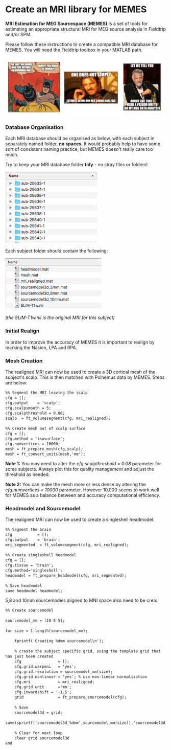 # Create an MRI library for MEMES
**MRI Estimation for MEG Sourcespace (MEMES)** is a set of tools for estimating an appropriate structural MRI for MEG source analysis in Fieldtrip and/or SPM. 

Please follow these instructions to create a compatible MRI database for MEMES. You will need the Fieldtrip toolbox in your MATLAB path.  

![MEMES](../actual_memes/3memes.png)

### Database Organisation

Each MRI database should be organised as below, with each subject in separately named folder, **no spaces**. It would probably help to have some sort of consistent naming practice, but MEMES doesn't really care too much. 

Try to keep your MRI database folder **tidy** - no stray files or folders!

![Org1](./library_example1.png)

Each subject folder should contain the following:

![Org2](./library_example2.png)

_(the SLIM-T1w.nii is the original MRI for this subject)_

### Initial Realign

In order to improve the accuracy of MEMES it is important to realign by marking the Nasion, LPA and RPA. 

### Mesh Creation

The realigned MRI can now be used to create a 3D cortical mesh of the subject's scalp. This is then matched with Polhemus data by MEMES. Steps are below:

	%% Segment the MRI leaving the scalp
	cfg = [];
    cfg.output    = 'scalp';
    cfg.scalpsmooth = 5;
    cfg.scalpthreshold = 0.08;
    scalp  = ft_volumesegment(cfg, mri_realigned);
        
    %% Create mesh out of scalp surface
    cfg = [];
    cfg.method = 'isosurface';
    cfg.numvertices = 10000;
    mesh = ft_prepare_mesh(cfg,scalp);
    mesh = ft_convert_units(mesh,'mm');

**Note 1:** You may need to alter the *cfg.scalpthreshold = 0.08* parameter for some subjects. Always plot this for quality management and adjust the threshold as needed.

**Note 2:** You can make the mesh more or less dense by altering the *cfg.numvertices = 10000* parameter. However 10,000 seems to work well for MEMES as a balance between and accuracy computational efficiency.

### Headmodel and Sourcemodel

The realigned MRI can now be used to create a singleshell headmodel: 

	%% Segment the brain
    cfg           = [];
    cfg.output    = 'brain';
    mri_segmented  = ft_volumesegment(cfg, mri_realigned);
        
    %% Create singleshell headmodel
    cfg = [];
    cfg.tissue = 'brain';
    cfg.method='singleshell';
    headmodel = ft_prepare_headmodel(cfg, mri_segmented);
	
	% Save headmodel
    save headmodel headmodel;

5,8 and 10mm sourcemodels aligned to MNI space also need to be crea: 

	%% Create sourcemodel
        
    sourcemodel_mm = [10 8 5];
        
    for size = 1:length(sourcemodel_mm);
            
        fprintf('Creating %dmm sourcemodel\n');
            
        % create the subject specific grid, using the template grid that has just been created
        cfg                = [];
        cfg.grid.warpmni   = 'yes';
        cfg.grid.resolution = sourcemodel_mm(size);
        cfg.grid.nonlinear = 'yes'; % use non-linear normalization
        cfg.mri            = mri_realigned;
        cfg.grid.unit      ='mm';
        cfg.inwardshift = '-1.5';
        grid               = ft_prepare_sourcemodel(cfg);
            
        % Save
        sourcemodel3d = grid;
        save(sprintf('sourcemodel3d_%dmm',sourcemodel_mm(size)),'sourcemodel3d');
            
        % Clear for next loop
        clear grid sourcemodel3d
    end
        

